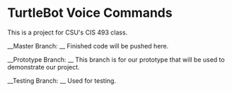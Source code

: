 <h1>TurtleBot Voice Commands</h1>

This is a project for CSU's CIS 493 class.

__Master Branch: __
Finished code will be pushed here.

__Prototype Branch: __
This branch is for our prototype that will be used to demonstrate our project.

__Testing Branch: __
Used for testing. 
